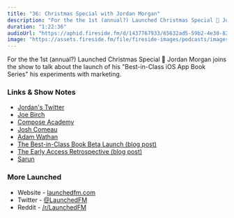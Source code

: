 ```yaml
---
title: "36: Christmas Special with Jordan Morgan"
description: "For the the 1st (annual?) Launched Christmas Special 🎄 Jordan Morgan joins the show to talk about the launch of his \"Best-in-Class iOS App Book Series\" his experiments with marketing."
duration: "1:22:36"
audioUrl: "https://aphid.fireside.fm/d/1437767933/65632ad5-59b2-4e30-82d1-13845dce07dd/09d8d94f-062c-4f9f-9a4a-99f04b85e66b.mp3"
image: "https://assets.fireside.fm/file/fireside-images/podcasts/images/6/65632ad5-59b2-4e30-82d1-13845dce07dd/episodes/0/09d8d94f-062c-4f9f-9a4a-99f04b85e66b/cover.jpg?v=1"
---
```


<p>For the the 1st (annual?) Launched Christmas Special 🎄 Jordan Morgan joins the show to talk about the launch of his &quot;Best-in-Class iOS App Book Series&quot; his experiments with marketing.</p>

<h3>Links &amp; Show Notes</h3>

<ul>
<li><a href="https://twitter.com/JordanMorgan10" rel="nofollow">Jordan&#39;s Twitter</a></li>
<li><a href="https://twitter.com/hitherejoe" rel="nofollow">Joe Birch</a></li>
<li><a href="https://composeacademy.start.page" rel="nofollow">Compose Academy</a></li>
<li><a href="https://twitter.com/JoshWComeau" rel="nofollow">Josh Comeau</a></li>
<li><a href="https://twitter.com/adamwathan" rel="nofollow">Adam Wathan</a></li>
<li><a href="https://www.swiftjectivec.com/the-best-in-class-book-beta-launch/" rel="nofollow">The Best-in-Class Book Beta Launch (blog post)</a></li>
<li><a href="https://www.swiftjectivec.com/Early-Access-Book-Retrospective/" rel="nofollow">The Early Access Retrospective (blog post)</a></li>
<li><a href="https://twitter.com/sarunw" rel="nofollow">Sarun</a></li>
</ul>

<h3>More Launched</h3>

<ul>
<li>Website - <a href="https://launchedfm.com" rel="nofollow">launchedfm.com</a></li>
<li>Twitter - <a href="https://twitter.com/launchedfm" rel="nofollow">@LaunchedFM</a></li>
<li>Reddit - <a href="https://www.reddit.com/r/LaunchedFM/" rel="nofollow">/r/LaunchedFM</a></li>
</ul>
